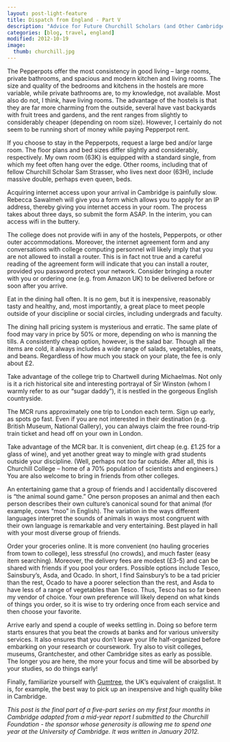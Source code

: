 ```yaml
---
layout: post-light-feature
title: Dispatch from England - Part V
description: "Advice for Future Churchill Scholars (and Other Cambridge Students)"
categories: [blog, travel, england]
modified: 2012-10-19
image:
  thumb: churchill.jpg
---
```

The Pepperpots offer the most consistency in good living – large rooms, private bathrooms, and spacious and modern kitchen and living rooms. The size and quality of the bedrooms and kitchens in the hostels are more variable, while private bathrooms are, to my knowledge, not available. Most also do not, I think, have living rooms. The advantage of the hostels is that they are far more charming from the outside, several have vast backyards with fruit trees and gardens, and the rent ranges from slightly to considerably cheaper (depending on room size). However, I certainly do not seem to be running short of money while paying Pepperpot rent.

If you choose to stay in the Pepperpots, request a large bed and/or large room. The floor plans and bed sizes differ slightly and considerably, respectively. My own room (63K) is equipped with a standard single, from which my feet often hang over the edge. Other rooms, including that of fellow Churchill Scholar Sam Strasser, who lives next door (63H), include massive double, perhaps even queen, beds.

Acquiring internet access upon your arrival in Cambridge is painfully slow. Rebecca Sawalmeh will give you a form which allows you to apply for an IP address, thereby giving you internet access in your room. The process takes about three days, so submit the form ASAP. In the interim, you can access wifi in the buttery.

The college does not provide wifi in any of the hostels, Pepperpots, or other outer accommodations. Moreover, the internet agreement form and any conversations with college computing personnel will likely imply that you are not allowed to install a router. This is in fact not true and a careful reading of the agreement form will indicate that you can install a router, provided you password protect your network. Consider bringing a router with you or ordering one (e.g. from Amazon UK) to be delivered before or soon after you arrive.

Eat in the dining hall often. It is no gem, but it is inexpensive, reasonably tasty and healthy, and, most importantly, a great place to meet people outside of your discipline or social circles, including undergrads and faculty.

The dining hall pricing system is mysterious and erratic. The same plate of food may vary in price by 50% or more, depending on who is manning the tills. A consistently cheap option, however, is the salad bar. Though all the items are cold, it always includes a wide range of salads, vegetables, meats, and beans. Regardless of how much you stack on your plate, the fee is only about £2.

Take advantage of the college trip to Chartwell during Michaelmas. Not only is it a rich historical site and interesting portrayal of Sir Winston (whom I warmly refer to as our “sugar daddy”), it is nestled in the gorgeous English countryside.

The MCR runs approximately one trip to London each term. Sign up early, as spots go fast. Even if you are not interested in their destination (e.g. British Museum, National Gallery), you can always claim the free round-trip train ticket and head off on your own in London.

Take advantage of the MCR bar. It is convenient, dirt cheap (e.g. £1.25 for a glass of wine), and yet another great way to mingle with grad students outside your discipline. (Well, perhaps not *too* far outside. After all, this is Churchill College – home of a 70% population of scientists and engineers.) You are also welcome to bring in friends from other colleges.

An entertaining game that a group of friends and I accidentally discovered is “the animal sound game.” One person proposes an animal and then each person describes their own culture’s canonical sound for that animal (for example, cows “moo” in English). The variation in the ways different languages interpret the sounds of animals in ways most congruent with their own language is remarkable and very entertaining. Best played in hall with your most diverse group of friends.

Order your groceries online. It is more convenient (no hauling groceries from town to college), less stressful (no crowds), and much faster (easy item searching). Moreover, the delivery fees are modest (£3-5) and can be shared with friends if you pool your orders. Possible options include Tesco, Sainsbury’s, Asda, and Ocado. In short, I find Sainsbury’s to be a tad pricier than the rest, Ocado to have a poorer selection than the rest, and Asda to have less of a range of vegetables than Tesco. Thus, Tesco has so far been my vendor of choice. Your own preference will likely depend on what kinds of things you order, so it is wise to try ordering once from each service and then choose your favorite.

Arrive early and spend a couple of weeks settling in. Doing so before term starts ensures that you beat the crowds at banks and for various university services. It also ensures that you don’t leave your life half-organized before embarking on your research or coursework. Try also to visit colleges, museums, Grantchester, and other Cambridge sites as early as possible. The longer you are here, the more your focus and time will be absorbed by your studies, so do things early!

Finally, familiarize yourself with <a href="http://www.gumtree.com/">Gumtree</a>, the UK’s equivalent of craigslist. It is, for example, the best way to pick up an inexpensive and high quality bike in Cambridge.

*This post is the final part of a five-part series on my first four months in Cambridge adapted from a mid-year report I submitted to the Churchill Foundation - the sponsor whose generosity is allowing me to spend one year at the University of Cambridge. It was written in January 2012.*
